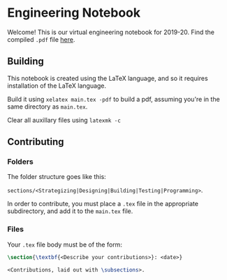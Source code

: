 # Engineering Notebook

Welcome! This is our virtual engineering notebook for 2019-20. Find the compiled `.pdf` file [here](https://github.com/vexteam2019-20/EngineeringNotebook/blob/master/main.pdf).

## Building

This notebook is created using the LaTeX language, and so it requires installation of the LaTeX language.

Build it using `xelatex main.tex -pdf` to build a pdf, assuming you're in the same directory as `main.tex`.

Clear all auxillary files using `latexmk -c`

## Contributing

### Folders

The folder structure goes like this:

`sections/<Strategizing|Designing|Building|Testing|Programming>`.

In order to contribute, you must place a `.tex` file in the appropriate subdirectory, and add it to the `main.tex` file.

### Files

Your `.tex` file body must be of the form:

```latex
\section{\textbf{<Describe your contributions>}: <date>}

<Contributions, laid out with \subsections>.
```
